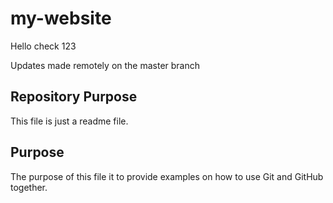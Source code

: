 # my-website

Hello check 123

Updates made remotely on the master branch

## Repository Purpose

This file is just a readme file.

## Purpose

The purpose of this file it to provide examples
on how to use Git and GitHub together.